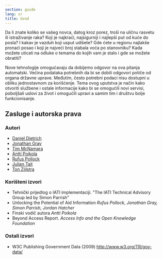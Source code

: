```yaml
---
section: guide
lang: sr
title: Uvod
---
```

Da li znate koliko se vašeg novca, datog kroz porez, troši na uličnu rasvetu ili istraživanje raka? Koji je najkraći, najsigurniji i najlepši put od kuće do posla? I kakav je vazduh koji usput udišete? Gde ćete u regionu najlakše pronaći posao i koji je najveći broj stabala voća po stanovniku? Kada možete uticati na odluke o temama do kojih vam je stalo i gde se možete obratiti?

Nove tehnologije omogućavaju da dobijemo odgovor na ova pitanja automatski. Većina podataka potrebnih da bi se dobili odgovori potiče od organa državne uprave. Međutim, često potrebni podaci nisu dostupni u obliku jednostavnom za korišćenje. Tema ovog uputstva je način kako otvoriti službene i ostale informacije kako bi se omogućili novi servisi, poboljšali uslovi za život i omogućili upravi a samim tim i društvu bolje funkcionisanje.



## Zasluge i autorska prava

### Autori

-   [Daniel Dietrich](http://ddie.me/)
-   [Jonathan Gray](http://jonathangray.org/)
-   [Tim McNamara](http://timmcnamara.co.nz)
-   [Antti Poikola](http://apoikola.wordpress.com/)
-   [Rufus Pollock](http://rufuspollock.org/)
-   [Julian Tait](http://www.littlestar.tv/)
-   [Ton Zijlstra](http://www.zylstra.org/)

### Korišteni izvori

-   Tehnički prijedlog o IATI implementaciji. "The IATI Technical Advisory Group led by Simon Parrish"
-   Unlocking the Potential of Aid Information *Rufus Pollock, Jonathan Gray, Simon Parrish, Jordan Hatcher*
-   Finski vodič autora *Antti Poikola*
-   Beyond Access Report. *Access Info and the Open Knowledge Foundation*

### Ostali izvori

-   W3C Publishing Government Data (2009) <http://www.w3.org/TR/gov-data/>
